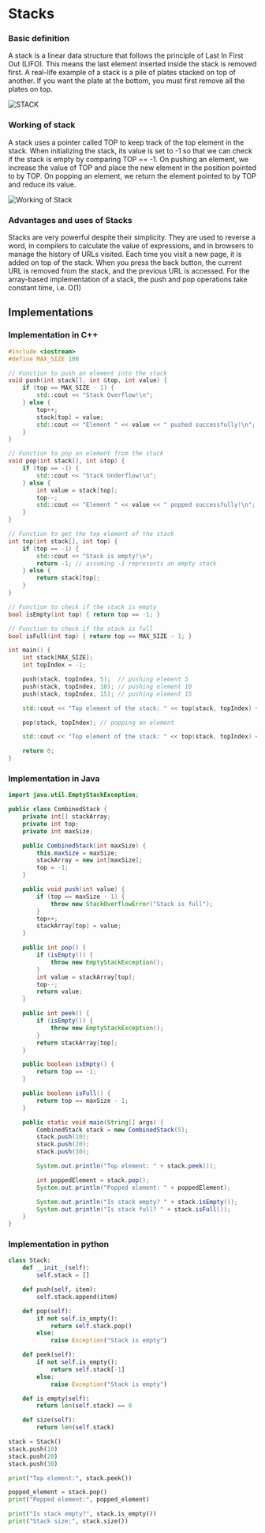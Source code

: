 # Stacks

### Basic definition

A stack is a linear data structure that follows the principle of Last In First
Out (LIFO). This means the last element inserted inside the stack is removed
first. A real-life example of a stack is a pile of plates stacked on top of
another. If you want the plate at the bottom, you must first remove all the
plates on top.

![STACK](https://cdn.programiz.com/sites/tutorial2program/files/stack.png)

### Working of stack

A stack uses a pointer called TOP to keep track of the top element in the stack.
When initializing the stack, its value is set to -1 so that we can check if the
stack is empty by comparing TOP == -1. On pushing an element, we increase the
value of TOP and place the new element in the position pointed to by TOP. On
popping an element, we return the element pointed to by TOP and reduce its value.

![Working of Stack](https://cdn.programiz.com/sites/tutorial2program/files/stack-operations.png)

### Advantages and uses of Stacks

Stacks are very powerful despite their simplicity. They are used to reverse a
word, in compilers to calculate the value of expressions, and in browsers to
manage the history of URLs visited. Each time you visit a new page, it is added
on top of the stack. When you press the back button, the current URL is removed
from the stack, and the previous URL is accessed. For the array-based
implementation of a stack, the push and pop operations take constant time, i.e.
O(1)

## Implementations

### Implementation in C++

```cpp
#include <iostream>
#define MAX_SIZE 100

// Function to push an element into the stack
void push(int stack[], int &top, int value) {
    if (top == MAX_SIZE - 1) {
        std::cout << "Stack Overflow!\n";
    } else {
        top++;
        stack[top] = value;
        std::cout << "Element " << value << " pushed successfully!\n";
    }
}

// Function to pop an element from the stack
void pop(int stack[], int &top) {
    if (top == -1) {
        std::cout << "Stack Underflow!\n";
    } else {
        int value = stack[top];
        top--;
        std::cout << "Element " << value << " popped successfully!\n";
    }
}

// Function to get the top element of the stack
int top(int stack[], int top) {
    if (top == -1) {
        std::cout << "Stack is empty!\n";
        return -1; // assuming -1 represents an empty stack
    } else {
        return stack[top];
    }
}

// Function to check if the stack is empty
bool isEmpty(int top) { return top == -1; }

// Function to check if the stack is full
bool isFull(int top) { return top == MAX_SIZE - 1; }

int main() {
    int stack[MAX_SIZE];
    int topIndex = -1;

    push(stack, topIndex, 5);  // pushing element 5
    push(stack, topIndex, 10); // pushing element 10
    push(stack, topIndex, 15); // pushing element 15

    std::cout << "Top element of the stack: " << top(stack, topIndex) << "\n";

    pop(stack, topIndex); // popping an element

    std::cout << "Top element of the stack: " << top(stack, topIndex) << "\n";

    return 0;
}
```

### Implementation in Java

```java
import java.util.EmptyStackException;

public class CombinedStack {
    private int[] stackArray;
    private int top;
    private int maxSize;

    public CombinedStack(int maxSize) {
        this.maxSize = maxSize;
        stackArray = new int[maxSize];
        top = -1;
    }

    public void push(int value) {
        if (top == maxSize - 1) {
            throw new StackOverflowError("Stack is full");
        }
        top++;
        stackArray[top] = value;
    }

    public int pop() {
        if (isEmpty()) {
            throw new EmptyStackException();
        }
        int value = stackArray[top];
        top--;
        return value;
    }

    public int peek() {
        if (isEmpty()) {
            throw new EmptyStackException();
        }
        return stackArray[top];
    }

    public boolean isEmpty() {
        return top == -1;
    }

    public boolean isFull() {
        return top == maxSize - 1;
    }

    public static void main(String[] args) {
        CombinedStack stack = new CombinedStack(5);
        stack.push(10);
        stack.push(20);
        stack.push(30);

        System.out.println("Top element: " + stack.peek());

        int poppedElement = stack.pop();
        System.out.println("Popped element: " + poppedElement);

        System.out.println("Is stack empty? " + stack.isEmpty());
        System.out.println("Is stack full? " + stack.isFull());
    }
}
```

### Implementation in python

```py
class Stack:
    def __init__(self):
        self.stack = []

    def push(self, item):
        self.stack.append(item)

    def pop(self):
        if not self.is_empty():
            return self.stack.pop()
        else:
            raise Exception("Stack is empty")

    def peek(self):
        if not self.is_empty():
            return self.stack[-1]
        else:
            raise Exception("Stack is empty")

    def is_empty(self):
        return len(self.stack) == 0

    def size(self):
        return len(self.stack)

stack = Stack()
stack.push(10)
stack.push(20)
stack.push(30)

print("Top element:", stack.peek())

popped_element = stack.pop()
print("Popped element:", popped_element)

print("Is stack empty?", stack.is_empty())
print("Stack size:", stack.size())

```
